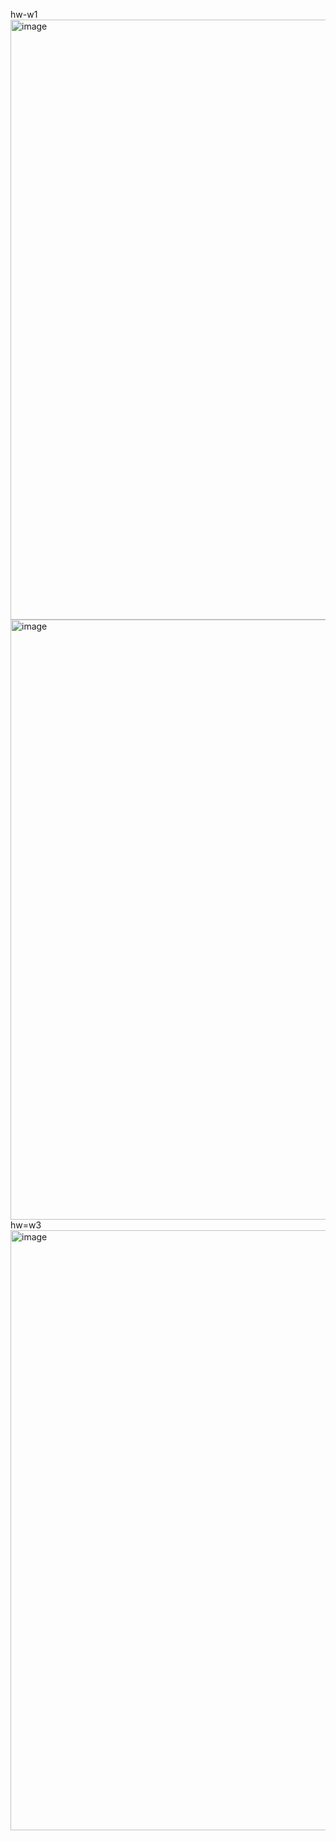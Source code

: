 hw-w1
<img width="960" alt="image" src="https://github.com/hjr121/PHP/assets/161302207/07ff2803-6697-4818-bb91-c46f42338c73">
<img width="960" alt="image" src="https://github.com/hjr121/PHP/assets/161302207/2aade6db-e605-4f0d-b7d8-9111756cc13e">
hw=w3
<img width="960" alt="image" src="https://github.com/hjr121/PHP/assets/161302207/4cdf9014-8963-455c-b6a4-ed139a2784fc">

